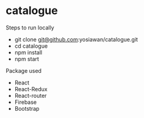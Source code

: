 # catalogue

Steps to run locally
- git clone git@github.com:yosiawan/catalogue.git
- cd catalogue
- npm install
- npm start

Package used
- React
- React-Redux
- React-router
- Firebase
- Bootstrap
